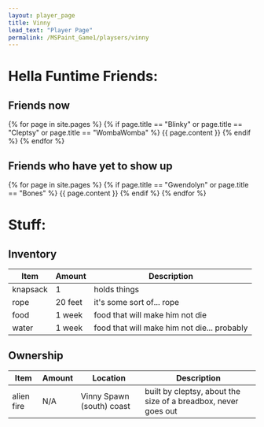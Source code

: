 ```yaml
---
layout: player_page
title: Vinny
lead_text: "Player Page" 
permalink: /MSPaint_Game1/playsers/vinny
---
```

# Hella Funtime Friends:

## Friends now

{% for page in site.pages %}
{% if page.title == "Blinky"  or page.title == "Cleptsy" or page.title == "WombaWomba" %}
{{ page.content }}
{% endif %}
{% endfor %}

## Friends who have yet to show up
{% for page in site.pages %}
{% if page.title == "Gwendolyn"  or page.title == "Bones" %}
{{ page.content }}
{% endif %}
{% endfor %}

# Stuff:

## Inventory
  
  | Item | Amount |  Description |
  |------|---------|-------------|
  | knapsack | 1 | holds things |
  | rope | 20 feet | it's some sort of... rope |
  | food | 1 week | food that will make him not die |
  | water | 1 week | food that will make him not die... probably |

## Ownership

  | Item | Amount |  Location | Description |
  |------|---------|----------|-------------|
  | alien fire | N/A | Vinny Spawn (south) coast | built by cleptsy, about the size of a breadbox, never goes out |

